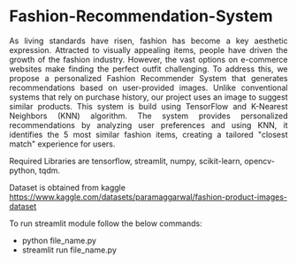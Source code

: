 # Fashion-Recommendation-System

<p align="justify">As living standards have risen, fashion has become a key aesthetic expression. Attracted to visually appealing items, people have driven the growth of the fashion industry. However, the vast options on e-commerce websites make finding the perfect outfit challenging. To address this, we propose a personalized Fashion Recommender System that generates recommendations based on user-provided images. Unlike conventional systems that rely on purchase history, our project uses an image to suggest similar products. This system is build using TensorFlow and K-Nearest Neighbors (KNN) algorithm. The system provides personalized recommendations by analyzing user preferences and using KNN, it identifies the 5 most similar fashion items, creating a tailored "closest match" experience for users.</p>

Required Libraries are tensorflow, streamlit, numpy, scikit-learn, opencv-python, tqdm.

Dataset is obtained from kaggle  https://www.kaggle.com/datasets/paramaggarwal/fashion-product-images-dataset

To run streamlit module follow the below commands:
- python file_name.py
- streamlit run file_name.py
